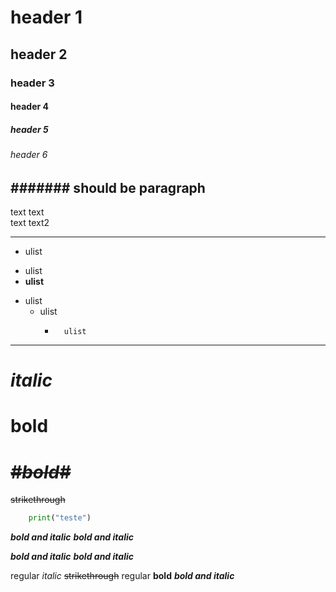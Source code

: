 
# header 1
## header 2
### header 3
#### header 4
##### header 5
###### header 6
####### should be paragraph
---
text text  
text text2
___

+ ulist
* ulist
* **ulist**
- ulist
    + ulist
        *       ulist
***
# _italic_
# **bold**
# ~~**_#bold#_**~~
~~strikethrough~~

``` python
    print("teste")
```

**_bold and italic_**
*__bold and italic__*

__*bold and italic*__
_**bold and italic**_

regular _italic_ ~~strikethrough~~ regular **bold** **_bold and italic_**